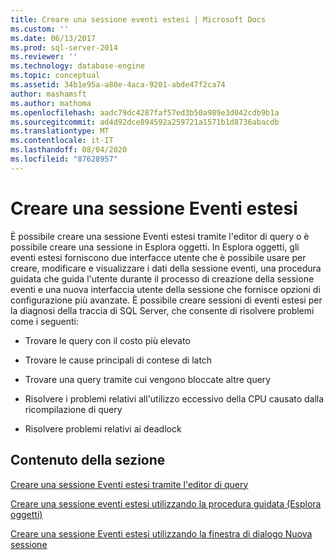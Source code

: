 ```yaml
---
title: Creare una sessione eventi estesi | Microsoft Docs
ms.custom: ''
ms.date: 06/13/2017
ms.prod: sql-server-2014
ms.reviewer: ''
ms.technology: database-engine
ms.topic: conceptual
ms.assetid: 34b1e95a-a80e-4aca-9201-abde47f2ca74
author: mashamsft
ms.author: mathoma
ms.openlocfilehash: aadc79dc4287faf57ed3b50a989e3d042cdb9b1a
ms.sourcegitcommit: ad4d92dce894592a259721a1571b1d8736abacdb
ms.translationtype: MT
ms.contentlocale: it-IT
ms.lasthandoff: 08/04/2020
ms.locfileid: "87628957"
---
```

# <a name="create-an-extended-events-session"></a>Creare una sessione Eventi estesi
  È possibile creare una sessione Eventi estesi tramite l'editor di query o è possibile creare una sessione in Esplora oggetti. In Esplora oggetti, gli eventi estesi forniscono due interfacce utente che è possibile usare per creare, modificare e visualizzare i dati della sessione eventi, una procedura guidata che guida l'utente durante il processo di creazione della sessione eventi e una nuova interfaccia utente della sessione che fornisce opzioni di configurazione più avanzate. È possibile creare sessioni di eventi estesi per la diagnosi della traccia di SQL Server, che consente di risolvere problemi come i seguenti:  
  
-   Trovare le query con il costo più elevato  
  
-   Trovare le cause principali di contese di latch  
  
-   Trovare una query tramite cui vengono bloccate altre query  
  
-   Risolvere i problemi relativi all'utilizzo eccessivo della CPU causato dalla ricompilazione di query  
  
-   Risolvere problemi relativi ai deadlock  
  
## <a name="in-this-section"></a>Contenuto della sezione  
 [Creare una sessione Eventi estesi tramite l'editor di query](../../2014/database-engine/create-an-extended-events-session-using-query-editor.md)  
  
 [Creare una sessione eventi estesi utilizzando la procedura guidata &#40;Esplora oggetti&#41;](../ssms/object/object-explorer.md)  
  
 [Creare una sessione Eventi estesi utilizzando la finestra di dialogo Nuova sessione](../../2014/database-engine/create-an-extended-events-session-using-the-new-session-dialog.md)  
  
  
